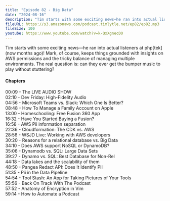 ```yaml
---
title: "Episode 82 - Big Data"
date: "2024-08-16"
description: "Tim starts with some exciting news—he ran into actual listeners at php[tek] (now months ago)! Mark, of course, keeps things grounded with insights on AWS permissions and the tricky balance of managing multiple environments. The real question is: can they ever get the bumper music to play without stuttering?"
fileURL: https://s3.amazonaws.com/podcast.timlytle.net/ep82/ep82.mp3
fileSize: 100
youtube: https://www.youtube.com/watch?v=k-QxXgnecD0
---
```


Tim starts with some exciting news—he ran into actual listeners at php[tek] (now months ago)! Mark, of course, keeps things grounded with insights on AWS permissions and the tricky balance of managing multiple environments. The real question is: can they ever get the bumper music to play without stuttering? 

#### Chapters

00:09 - The LIVE AUDIO SHOW    
02:10 - Dev Friday: High-Fidelity Audio    
04:56 - Microsoft Teams vs. Slack: Which One Is Better?    
08:48 - How To Manage a Family Account on Apple    
13:00 - Homeschooling: Free Fusion 360 App    
16:32 - Have You Started Buying a Fusion?    
16:58 -  AWS Pii information separation    
22:36 - Cloudformation: The CDK vs. AWS    
28:56 - WSJD Live: Working with AWS developers    
30:20 - Reasons for a relational database vs. Big Data    
34:10 - Does AWS support NoSQL or DynamoDB?    
35:06 - Dynamodb vs. SQL: Large Data Sets    
39:27 - Dynamo vs. SQL: Best Database for Non-Rel    
44:18 - Data lakes and the scalability of them    
48:50 - Pangea Redact API: Does It Identify PII    
51:35 - Pii in the Data Pipeline    
54:54 - Tool Stash: An App for Taking Pictures of Your Tools    
55:56 - Back On Track With The Podcast    
57:52 - Anatomy of Encryption in Vim    
59:14 - How to Automate a Podcast    
